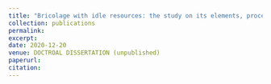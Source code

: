 ```yaml
---
title: "Bricolage with idle resources: the study on its elements, process and performance"
collection: publications
permalink:
excerpt: 
date: 2020-12-20
venue: DOCTROAL DISSERTATION (unpublished)
paperurl: 
citation: 
---
```






